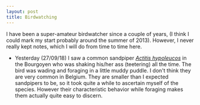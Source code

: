 ```yaml
---
layout: post
title: Birdwatching
---
```


I have been a super-amateur birdwatcher since a couple of years, (I think I could mark my start probably around the summer of 2013). However, I never really kept notes, which I will do from time to time here.

- Yesterday (27/09/18) I saw a common sandpiper [*Actitis hypoleucos*](https://en.wikipedia.org/wiki/Common_sandpiper) in the Bourgoyen who was shaking his/her ass (teetering) all the time. The bird was wading and foraging in a little muddy puddle. I don't think they are very common in Belgium. They are smaller than I expected sandpipers to be, so it took quite a while to ascertain myself of the species. However their characteristic behavior while foraging makes them actually quite easy to discern. 
